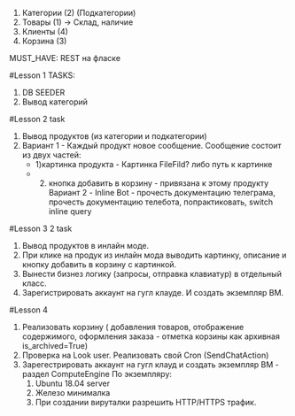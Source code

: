 1) Категории (2) (Подкатегории)
2) Товары (1) -> Склад, наличие
3) Клиенты (4)
4) Корзина (3)

MUST_HAVE: REST на фласке

#Lesson 1 TASKS:
1) DB SEEDER
2) Вывод категорий

#Lesson 2 task
1) Вывод продуктов (из категории и подкатегории)
2) Вариант 1 - Каждый продукт новое сообщение. 
    Сообщение состоит из двух частей:
    - 1)картинка продукта - Картинка FileFild? либо путь к картинке
    - 2) кнопка добавить в корзину - привязана к этому продукту
   Вариант 2 - Inline Bot - прочесть документацию телеграма, 
   прочесть документацию телебота, попрактиковать, switch inline query
   
#Lesson 3 2 task
1) Вывод продуктов в инлайн моде.
2) При клике на продук из инлайн мода выводить картинку, описание и кнопку добавить в корзину с картинкой.
3) Вынести бизнез логику (запросы, отправка клавиатур) в отдельный класс.
4) Зарегистрировать аккаунт на гугл клауде. И создать экземпляр ВМ.

#Lesson 4 
1) Реализовать корзину ( добавления товаров, отображение содержимого, оформления заказа - отметка корзины как архивная 
is_archived=True)
2) Проверка на Look user. Реализовать свой Cron (SendChatAction)
3) Зарегестрировать аккаунт на гугл клауд и создать экземпляр ВМ - раздел ComputeEngine
По экземпляру:
    1) Ubuntu 18.04 server
    2) Железо минималка
    3) При создании вируталки разрешить HTTP/HTTPS трафик.